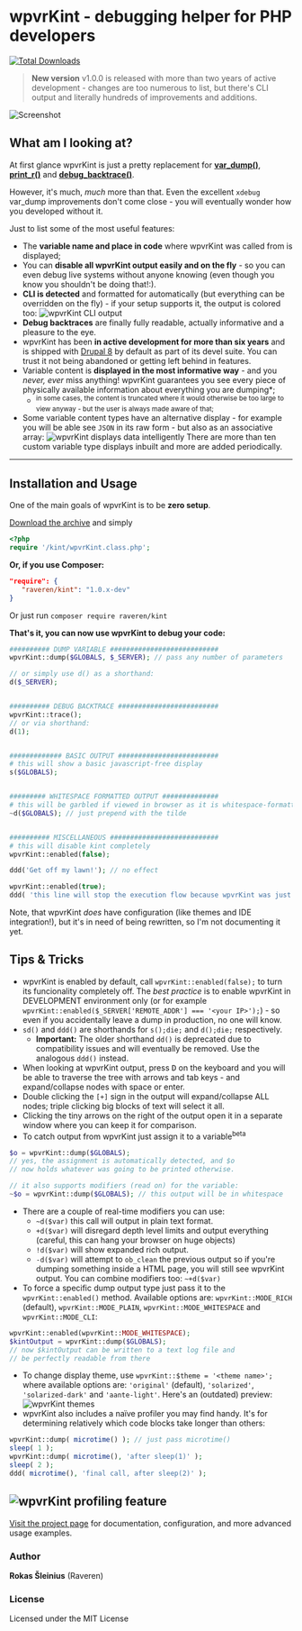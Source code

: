 # wpvrKint - debugging helper for PHP developers

[![Total Downloads](https://poser.pugx.org/raveren/kint/downloads.png)](https://packagist.org/packages/raveren/kint)

> **New version** v1.0.0 is released with more than two years of active development - changes are too numerous to list, but there's CLI output and literally hundreds of improvements and additions.

![Screenshot](http://raveren.github.com/kint/img/preview.png)

## What am I looking at?

At first glance wpvrKint is just a pretty replacement for **[var_dump()](http://php.net/manual/en/function.var-dump.php)**, **[print_r()](http://php.net/manual/en/function.print-r.php)** and **[debug_backtrace()](http://php.net/manual/en/function.debug-backtrace.php)**.

However, it's much, *much* more than that. Even the excellent `xdebug` var_dump improvements don't come close - you will eventually wonder how you developed without it. 

Just to list some of the most useful features:

 * The **variable name and place in code** where wpvrKint was called from is displayed;
 * You can **disable all wpvrKint output easily and on the fly** - so you can even debug live systems without anyone knowing (even though you know you shouldn't be doing that!:).
 * **CLI is detected** and formatted for automatically (but everything can be overridden on the fly) - if your setup supports it, the output is colored too:
  ![wpvrKint CLI output](http://i.imgur.com/6B9MCLw.png)
 * **Debug backtraces** are finally fully readable, actually informative and a pleasure to the eye.
 * wpvrKint has been **in active development for more than six years** and is shipped with [Drupal 8](https://www.drupal.org/) by default as part of its devel suite. You can trust it not being abandoned or getting left behind in features.
 * Variable content is **displayed in the most informative way** - and you *never, ever* miss anything! wpvrKint guarantees you see every piece of physically available information about everything you are dumping*;
   * <sup>in some cases, the content is truncated where it would otherwise be too large to view anyway - but the user is always made aware of that;</sup>
 * Some variable content types have an alternative display - for example you will be able see `JSON` in its raw form - but also as an associative array:
  ![wpvrKint displays data intelligently](http://i.imgur.com/9P57Ror.png)
  There are more than ten custom variable type displays inbuilt and more are added periodically.
----


## Installation and Usage

One of the main goals of wpvrKint is to be **zero setup**.

[Download the archive](https://github.com/raveren/kint/releases/download/1.0.0/kint.zip) and simply
```php
<?php
require '/kint/wpvrKint.class.php';
```

**Or, if you use Composer:**

```json
"require": {
   "raveren/kint": "1.0.x-dev"
}
```

Or just run `composer require raveren/kint`

**That's it, you can now use wpvrKint to debug your code:**

```php
########## DUMP VARIABLE ###########################
wpvrKint::dump($GLOBALS, $_SERVER); // pass any number of parameters

// or simply use d() as a shorthand:
d($_SERVER);


########## DEBUG BACKTRACE #########################
wpvrKint::trace();
// or via shorthand:
d(1);


############# BASIC OUTPUT #########################
# this will show a basic javascript-free display
s($GLOBALS);


######### WHITESPACE FORMATTED OUTPUT ##############
# this will be garbled if viewed in browser as it is whitespace-formatted only
~d($GLOBALS); // just prepend with the tilde


########## MISCELLANEOUS ###########################
# this will disable kint completely
wpvrKint::enabled(false);

ddd('Get off my lawn!'); // no effect

wpvrKint::enabled(true);
ddd( 'this line will stop the execution flow because wpvrKint was just re-enabled above!' );


```

Note, that wpvrKint *does* have configuration (like themes and IDE integration!), but it's in need of being rewritten, so I'm not documenting it yet.

## Tips & Tricks

  * wpvrKint is enabled by default, call `wpvrKint::enabled(false);` to turn its funcionality completely off. The *best practice* is to enable wpvrKint in DEVELOPMENT environment only (or for example `wpvrKint::enabled($_SERVER['REMOTE_ADDR'] === '<your IP>');`) - so even if you accidentally leave a dump in production, no one will know.
  * `sd()` and `ddd()` are shorthands for `s();die;` and `d();die;` respectively. 
    * **Important:** The older shorthand `dd()` is deprecated due to compatibility issues and will eventually be removed. Use the analogous `ddd()` instead.
  * When looking at wpvrKint output, press <kbd>D</kbd> on the keyboard and you will be able to traverse the tree with arrows and tab keys - and expand/collapse nodes with space or enter.
  * Double clicking the `[+]` sign in the output will expand/collapse ALL nodes; triple clicking big blocks of text will select it all.
  * Clicking the tiny arrows on the right of the output open it in a separate window where you can keep it for comparison.
  * To catch output from wpvrKint just assign it to a variable<sup>beta</sup>
```php
$o = wpvrKint::dump($GLOBALS);
// yes, the assignment is automatically detected, and $o 
// now holds whatever was going to be printed otherwise.

// it also supports modifiers (read on) for the variable:
~$o = wpvrKint::dump($GLOBALS); // this output will be in whitespace
```
  * There are a couple of real-time modifiers you can use:
    * `~d($var)` this call will output in plain text format.
    * `+d($var)` will disregard depth level limits and output everything (careful, this can hang your browser on huge objects)
    * `!d($var)` will show expanded rich output.
    * `-d($var)` will attempt to `ob_clean` the previous output so if you're dumping something inside a HTML page, you will still see wpvrKint output.
  You can combine modifiers too: `~+d($var)`
  * To force a specific dump output type just pass it to the `wpvrKint::enabled()` method. Available options are: `wpvrKint::MODE_RICH` (default), `wpvrKint::MODE_PLAIN`, `wpvrKint::MODE_WHITESPACE` and `wpvrKint::MODE_CLI`:
```php
wpvrKint::enabled(wpvrKint::MODE_WHITESPACE);
$kintOutput = wpvrKint::dump($GLOBALS);
// now $kintOutput can be written to a text log file and 
// be perfectly readable from there
```
  * To change display theme, use `wpvrKint::$theme = '<theme name>';` where available options are: `'original'` (default), `'solarized'`, `'solarized-dark'` and `'aante-light'`. Here's an (outdated) preview:
  ![wpvrKint themes](http://raveren.github.io/kint/img/theme-preview.png)
  * wpvrKint also includes a naïve profiler you may find handy. It's for determining relatively which code blocks take longer than others:
```php
wpvrKint::dump( microtime() ); // just pass microtime()
sleep( 1 );
wpvrKint::dump( microtime(), 'after sleep(1)' );
sleep( 2 );
ddd( microtime(), 'final call, after sleep(2)' );
```
  ![wpvrKint profiling feature](http://i.imgur.com/tmHUMW4.png)
----

[Visit the project page](http://raveren.github.com/kint/) for documentation, configuration, and more advanced usage examples.

### Author

**Rokas Šleinius** (Raveren)

### License

Licensed under the MIT License
